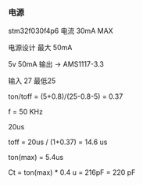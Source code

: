 ### 电源

stm32f030f4p6 电流 30mA MAX

电源设计 最大 50mA 

5v 50mA 输出 -> AMS1117-3.3

输入 27 最低25


ton/toff = (5+0.8)/(25-0.8-5) = 0.37

f = 50 KHz

20us

toff = 20us / (1+0.37) = 14.6 us

ton(max)  = 5.4us

Ct = ton(max) * 0.4 u = 216pF = 220 pF